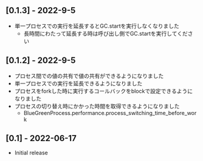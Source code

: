 ## [0.1.3] - 2022-9-5
* 単一プロセスでの実行を延長するとGC.startを実行しなくなりました
    * 長時間にわたって延長する時は呼び出し側でGC.startを実行してください

## [0.1.2] - 2022-9-5
- プロセス間での値の共有で値の共有ができるようになりました
- 単一プロセスでの実行を延長できるようになりました
- プロセスをforkした時に実行するコールバックをblockで設定できるようになりました
- プロセスの切り替え時にかかった時間を取得できるようになりました
    - BlueGreenProcess.performance.process_switching_time_before_work

## [0.1] - 2022-06-17

- Initial release
